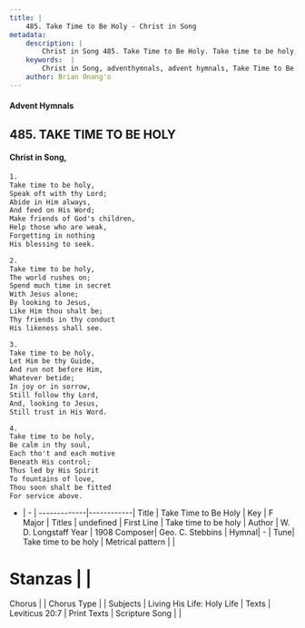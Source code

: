 ```yaml
---
title: |
    485. Take Time to Be Holy - Christ in Song
metadata:
    description: |
        Christ in Song 485. Take Time to Be Holy. Take time to be holy, Speak oft with thy Lord; Abide in Him always, And feed on His Word; Make friends of God's children, Help those who are weak, Forgetting in nothing His blessing to seek.
    keywords:  |
        Christ in Song, adventhymnals, advent hymnals, Take Time to Be Holy, Take time to be holy. 
    author: Brian Onang'o
---
```


#### Advent Hymnals
## 485. TAKE TIME TO BE HOLY
####  Christ in Song,

```txt
1.
Take time to be holy,
Speak oft with thy Lord;
Abide in Him always,
And feed on His Word;
Make friends of God's children,
Help those who are weak,
Forgetting in nothing
His blessing to seek.

2.
Take time to be holy,
The world rushes on;
Spend much time in secret
With Jesus alone;
By looking to Jesus,
Like Him thou shalt be;
Thy friends in thy conduct
His likeness shall see.

3.
Take time to be holy,
Let Him be thy Guide,
And run not before Him,
Whatever betide;
In joy or in sorrow,
Still follow thy Lord,
And, looking to Jesus,
Still trust in His Word.

4.
Take time to be holy,
Be calm in thy soul,
Each tho't and each motive
Beneath His control;
Thus led by His Spirit
To fountains of love,
Thou soon shalt be fitted
For service above.

```

- |   -  |
-------------|------------|
Title | Take Time to Be Holy |
Key | F Major |
Titles | undefined |
First Line | Take time to be holy |
Author | W. D. Longstaff
Year | 1908
Composer| Geo. C. Stebbins |
Hymnal|  - |
Tune| Take time to be holy |
Metrical pattern | |
# Stanzas |  |
Chorus |  |
Chorus Type |  |
Subjects | Living His Life: Holy Life |
Texts | Leviticus 20:7 |
Print Texts | 
Scripture Song |  |
    

